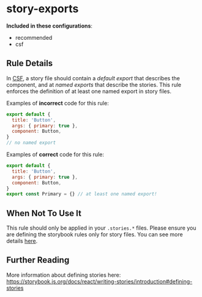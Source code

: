 # story-exports

<!-- RULE-CATEGORIES:START -->

**Included in these configurations**: <ul><li>recommended</li><li>csf</li></ul>

<!-- RULE-CATEGORIES:END -->

## Rule Details

In [CSF](https://storybook.js.org/docs/react/writing-stories/introduction#component-story-format), a story file should contain a _default export_ that describes the component, and at _named exports_ that describe the stories. This rule enforces the definition of at least one named export in story files.

Examples of **incorrect** code for this rule:

```js
export default {
  title: 'Button',
  args: { primary: true },
  component: Button,
}
// no named export
```

Examples of **correct** code for this rule:

```js
export default {
  title: 'Button',
  args: { primary: true },
  component: Button,
}
export const Primary = {} // at least one named export!
```

## When Not To Use It

This rule should only be applied in your `.stories.*` files. Please ensure you are defining the storybook rules only for story files. You can see more details [here](https://github.com/storybookjs/eslint-plugin-storybook#overridingdisabling-rules).

## Further Reading

More information about defining stories here: https://storybook.js.org/docs/react/writing-stories/introduction#defining-stories
